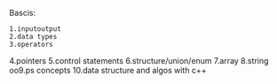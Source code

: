 Bascis:

    1.inputoutput
    2.data types
    3.operators
4.pointers
5.control statements
6.structure/union/enum
7.array
8.string
oo9.ps concepts
10.data structure and algos with c++
